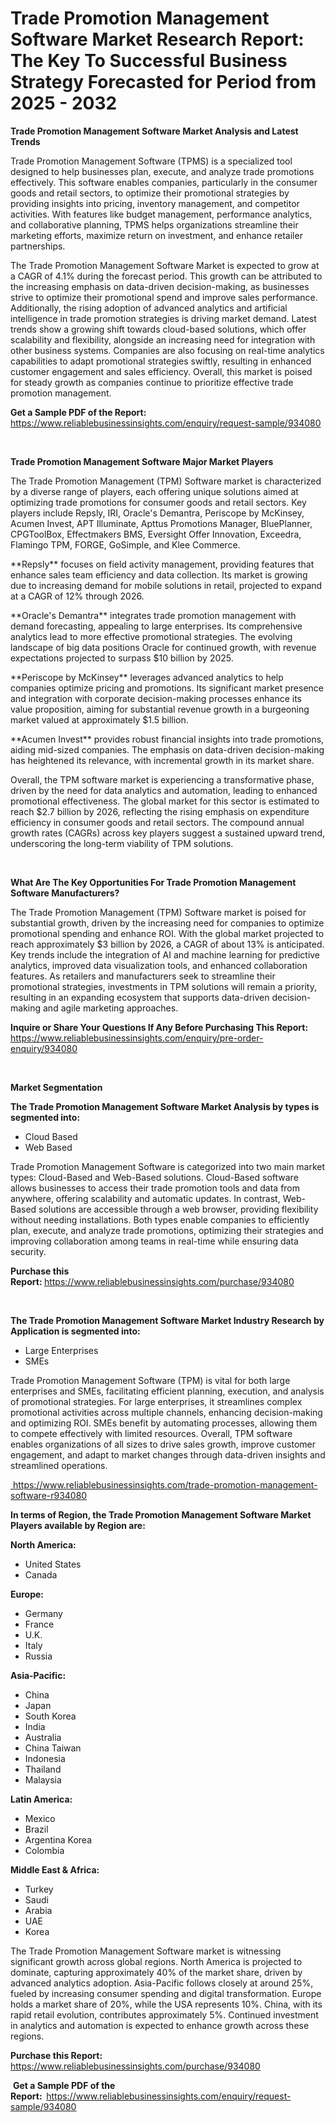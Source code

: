 <p><h1>Trade Promotion Management Software Market Research Report: The Key To Successful Business Strategy Forecasted for Period from 2025 - 2032</h1></p><p><strong>Trade Promotion Management Software Market Analysis and Latest Trends</strong></p>
<p><p>Trade Promotion Management Software (TPMS) is a specialized tool designed to help businesses plan, execute, and analyze trade promotions effectively. This software enables companies, particularly in the consumer goods and retail sectors, to optimize their promotional strategies by providing insights into pricing, inventory management, and competitor activities. With features like budget management, performance analytics, and collaborative planning, TPMS helps organizations streamline their marketing efforts, maximize return on investment, and enhance retailer partnerships.</p><p>The Trade Promotion Management Software Market is expected to grow at a CAGR of 4.1% during the forecast period. This growth can be attributed to the increasing emphasis on data-driven decision-making, as businesses strive to optimize their promotional spend and improve sales performance. Additionally, the rising adoption of advanced analytics and artificial intelligence in trade promotion strategies is driving market demand. Latest trends show a growing shift towards cloud-based solutions, which offer scalability and flexibility, alongside an increasing need for integration with other business systems. Companies are also focusing on real-time analytics capabilities to adapt promotional strategies swiftly, resulting in enhanced customer engagement and sales efficiency. Overall, this market is poised for steady growth as companies continue to prioritize effective trade promotion management.</p></p>
<p><strong>Get a Sample PDF of the Report:&nbsp;</strong> <a href="https://www.reliablebusinessinsights.com/enquiry/request-sample/934080?utm_campaign=3203&utm_medium=2&utm_source=Github&utm_content=ia&utm_term=18042025&utm_id=trade-promotion-management-software">https://www.reliablebusinessinsights.com/enquiry/request-sample/934080</a></p>
<p>&nbsp;</p>
<p><strong>Trade Promotion Management Software Major Market Players</strong></p>
<p><p>The Trade Promotion Management (TPM) Software market is characterized by a diverse range of players, each offering unique solutions aimed at optimizing trade promotions for consumer goods and retail sectors. Key players include Repsly, IRI, Oracle's Demantra, Periscope by McKinsey, Acumen Invest, APT Illuminate, Apttus Promotions Manager, BluePlanner, CPGToolBox, Effectmakers BMS, Eversight Offer Innovation, Exceedra, Flamingo TPM, FORGE, GoSimple, and Klee Commerce.</p><p>**Repsly** focuses on field activity management, providing features that enhance sales team efficiency and data collection. Its market is growing due to increasing demand for mobile solutions in retail, projected to expand at a CAGR of 12% through 2026.</p><p>**Oracle's Demantra** integrates trade promotion management with demand forecasting, appealing to large enterprises. Its comprehensive analytics lead to more effective promotional strategies. The evolving landscape of big data positions Oracle for continued growth, with revenue expectations projected to surpass $10 billion by 2025.</p><p>**Periscope by McKinsey** leverages advanced analytics to help companies optimize pricing and promotions. Its significant market presence and integration with corporate decision-making processes enhance its value proposition, aiming for substantial revenue growth in a burgeoning market valued at approximately $1.5 billion.</p><p>**Acumen Invest** provides robust financial insights into trade promotions, aiding mid-sized companies. The emphasis on data-driven decision-making has heightened its relevance, with incremental growth in its market share.</p><p>Overall, the TPM software market is experiencing a transformative phase, driven by the need for data analytics and automation, leading to enhanced promotional effectiveness. The global market for this sector is estimated to reach $2.7 billion by 2026, reflecting the rising emphasis on expenditure efficiency in consumer goods and retail sectors. The compound annual growth rates (CAGRs) across key players suggest a sustained upward trend, underscoring the long-term viability of TPM solutions.</p></p>
<p>&nbsp;</p>
<p><strong>What Are The Key Opportunities For Trade Promotion Management Software Manufacturers?</strong></p>
<p><p>The Trade Promotion Management (TPM) Software market is poised for substantial growth, driven by the increasing need for companies to optimize promotional spending and enhance ROI. With the global market projected to reach approximately $3 billion by 2026, a CAGR of about 13% is anticipated. Key trends include the integration of AI and machine learning for predictive analytics, improved data visualization tools, and enhanced collaboration features. As retailers and manufacturers seek to streamline their promotional strategies, investments in TPM solutions will remain a priority, resulting in an expanding ecosystem that supports data-driven decision-making and agile marketing approaches.</p></p>
<p><strong>Inquire or Share Your Questions If Any Before Purchasing This Report:</strong> <a href="https://www.reliablebusinessinsights.com/enquiry/pre-order-enquiry/934080?utm_campaign=3203&utm_medium=2&utm_source=Github&utm_content=ia&utm_term=18042025&utm_id=trade-promotion-management-software">https://www.reliablebusinessinsights.com/enquiry/pre-order-enquiry/934080</a></p>
<p>&nbsp;</p>
<p><strong>Market Segmentation</strong></p>
<p><strong>The Trade Promotion Management Software Market Analysis by types is segmented into:</strong></p>
<p><ul><li>Cloud Based</li><li>Web Based</li></ul></p>
<p><p>Trade Promotion Management Software is categorized into two main market types: Cloud-Based and Web-Based solutions. Cloud-Based software allows businesses to access their trade promotion tools and data from anywhere, offering scalability and automatic updates. In contrast, Web-Based solutions are accessible through a web browser, providing flexibility without needing installations. Both types enable companies to efficiently plan, execute, and analyze trade promotions, optimizing their strategies and improving collaboration among teams in real-time while ensuring data security.</p></p>
<p><strong>Purchase this Report:&nbsp;</strong><a href="https://www.reliablebusinessinsights.com/purchase/934080?utm_campaign=3203&utm_medium=2&utm_source=Github&utm_content=ia&utm_term=18042025&utm_id=trade-promotion-management-software">https://www.reliablebusinessinsights.com/purchase/934080</a></p>
<p>&nbsp;</p>
<p><strong>The Trade Promotion Management Software Market Industry Research by Application is segmented into:</strong></p>
<p><ul><li>Large Enterprises</li><li>SMEs</li></ul></p>
<p><p>Trade Promotion Management Software (TPM) is vital for both large enterprises and SMEs, facilitating efficient planning, execution, and analysis of promotional strategies. For large enterprises, it streamlines complex promotional activities across multiple channels, enhancing decision-making and optimizing ROI. SMEs benefit by automating processes, allowing them to compete effectively with limited resources. Overall, TPM software enables organizations of all sizes to drive sales growth, improve customer engagement, and adapt to market changes through data-driven insights and streamlined operations.</p></p>
<p><a href="https://www.reliablebusinessinsights.com/trade-promotion-management-software-r934080?utm_campaign=3203&utm_medium=2&utm_source=Github&utm_content=ia&utm_term=18042025&utm_id=trade-promotion-management-software">&nbsp;https://www.reliablebusinessinsights.com/trade-promotion-management-software-r934080</a></p>
<p><strong>In terms of Region, the Trade Promotion Management Software Market Players available by Region are:</strong></p>
<p>
    <p> <strong> North America: </strong>
        <ul>
            <li>United States</li>
            <li>Canada</li>
        </ul>
        </p> 
    <p> <strong> Europe: </strong>
        <ul>
            <li>Germany</li>
            <li>France</li>
            <li>U.K.</li>
            <li>Italy</li>
            <li>Russia</li>
        </ul>
        </p> 
    <p> <strong> Asia-Pacific: </strong>
        <ul>
            <li>China</li>
            <li>Japan</li>
            <li>South Korea</li>
            <li>India</li>
            <li>Australia</li>
            <li>China Taiwan</li>
            <li>Indonesia</li>
            <li>Thailand</li>
            <li>Malaysia</li>
        </ul>
        </p> 
    <p> <strong> Latin America: </strong>
        <ul>
            <li>Mexico</li>
            <li>Brazil</li>
            <li>Argentina Korea</li>
            <li>Colombia</li>
        </ul>
        </p> 
    <p> <strong> Middle East & Africa: </strong>
        <ul>
            <li>Turkey</li>
            <li>Saudi</li>
            <li>Arabia</li>
            <li>UAE</li>
            <li>Korea</li>
        </ul>
    </p>
    </p>
<p><p>The Trade Promotion Management Software market is witnessing significant growth across global regions. North America is projected to dominate, capturing approximately 40% of the market share, driven by advanced analytics adoption. Asia-Pacific follows closely at around 25%, fueled by increasing consumer spending and digital transformation. Europe holds a market share of 20%, while the USA represents 10%. China, with its rapid retail evolution, contributes approximately 5%. Continued investment in analytics and automation is expected to enhance growth across these regions.</p></p>
<p><strong>Purchase this Report: </strong><a href="https://www.reliablebusinessinsights.com/purchase/934080?utm_campaign=3203&utm_medium=2&utm_source=Github&utm_content=ia&utm_term=18042025&utm_id=trade-promotion-management-software">https://www.reliablebusinessinsights.com/purchase/934080</a></p>
<p>&nbsp;<strong>Get a Sample PDF of the Report:&nbsp;&nbsp;</strong><a href="https://www.reliablebusinessinsights.com/enquiry/request-sample/934080?utm_campaign=3203&utm_medium=2&utm_source=Github&utm_content=ia&utm_term=18042025&utm_id=trade-promotion-management-software">https://www.reliablebusinessinsights.com/enquiry/request-sample/934080</a></p>
<p><strong></strong></p>
<p><p></p><p></p><p></p></p>